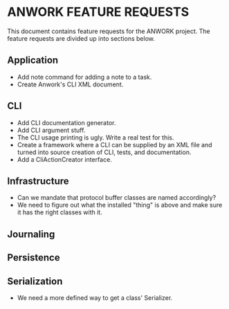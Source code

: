 # ANWORK FEATURE REQUESTS

This document contains feature requests for the ANWORK project. The feature requests are divided up
into sections below.

## Application
- Add note command for adding a note to a task.
- Create Anwork's CLI XML document.

## CLI
- Add CLI documentation generator.
- Add CLI argument stuff.
- The CLI usage printing is ugly. Write a real test for this.
- Create a framework where a CLI can be supplied by an XML file and turned into
  source creation of CLI, tests, and documentation.
- Add a CliActionCreator interface.

## Infrastructure
- Can we mandate that protocol buffer classes are named accordingly?
- We need to figure out what the installed "thing" is above and make sure it has the right classes with it.

## Journaling

## Persistence

## Serialization
- We need a more defined way to get a class' Serializer.